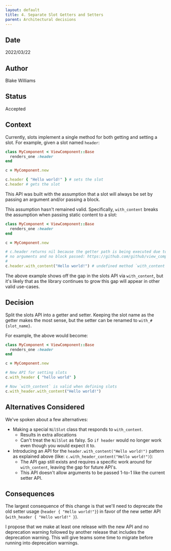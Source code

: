 ```yaml
---
layout: default
title: 4. Separate Slot Getters and Setters
parent: Architectural decisions
---
```


## Date

2022/03/22

## Author

Blake Williams

## Status

Accepted

## Context

Currently, slots implement a single method for both getting and setting a slot. For example, given a slot named `header`:

```ruby
class MyComponent < ViewComponent::Base
  renders_one :header
end

c = MyComponent.new

c.header { "Hello world!" } # sets the slot
c.header # gets the slot
```

This API was built with the assumption that a slot will always be set by passing an argument and/or passing a block.

This assumption hasn't remained valid. Specifically, `with_content` breaks the assumption when passing static content to a slot:

```ruby
class MyComponent < ViewComponent::Base
  renders_one :header
end

c = MyComponent.new

# c.header returns nil because the getter path is being executed due to having
# no arguments and no block passed: https://github.com/github/view_component/blob/main/lib/view_component/slotable_v2.rb#L70-L74
#
c.header.with_content("Hello world!") # undefined method `with_content' for nil:NilClass (NoMethodError)
```

The above example shows off the gap in the slots API via `with_content`, but it's likely that as the library continues to grow this gap will appear in other valid use-cases.

## Decision

Split the slots API into a getter and setter. Keeping the slot name as the getter makes the most sense, but the setter can be renamed to `with_#{slot_name}`.

For example, the above would become:

```ruby
class MyComponent < ViewComponent::Base
  renders_one :header
end

c = MyComponent.new

# New API for setting slots
c.with_header { "hello world" }

# Now `with_content` is valid when defining slots
c.with_header.with_content("Hello world!")
```

## Alternatives Considered

We've spoken about a few alternatives:

* Making a special `NilSlot` class that responds to `with_content`.
  * Results in extra allocations
  * Can't treat the `NilSlot` as falsy. So `if header` would no longer work
    even though you would expect it to.
* Introducing an API for the `header.with_content("Hello world!")` pattern as explained above (like: `c.with_header_content("Hello world!")`):
  * The API gap still exists and requires a specific work around for
    `with_content`, leaving the gap for future API's.
  * This API doesn't allow arguments to be passed 1-to-1 like the current setter API.

## Consequences

The largest consequence of this change is that we'll need to deprecate the old setter usage (`header { "Hello world!"}`) in favor of the new setter API (`with_header { "Hello world!" }`).

I propose that we make at least one release with the new API and no deprecation
warning followed by another release that includes the deprecation warning. This
will give teams some time to migrate before running into deprecation warnings.

